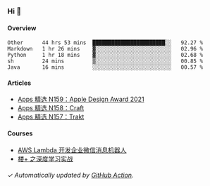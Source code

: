 ### Hi 👋

#### Overview

<!--START_SECTION:waka-->
```text
Other      44 hrs 53 mins  ███████████████████████░░   92.27 % 
Markdown   1 hr 26 mins    ▓░░░░░░░░░░░░░░░░░░░░░░░░   02.96 % 
Python     1 hr 18 mins    ▓░░░░░░░░░░░░░░░░░░░░░░░░   02.68 % 
sh         24 mins         ▒░░░░░░░░░░░░░░░░░░░░░░░░   00.85 % 
Java       16 mins         ░░░░░░░░░░░░░░░░░░░░░░░░░   00.57 % 
```
<!--END_SECTION:waka-->

#### Articles

<!-- BLOG:START -->
- [Apps 精选 N159：Apple Design Award 2021](https://huhuhang.com/post/product-hunt/product-hunt-n159)
- [Apps 精选 N158：Craft](https://huhuhang.com/post/product-hunt/product-hunt-n158)
- [Apps 精选 N157：Trakt](https://huhuhang.com/post/product-hunt/product-hunt-n157)
<!-- BLOG:END -->

#### Courses

<!-- SYL:START -->
- [AWS Lambda 开发企业微信消息机器人](https://lanqiao.cn/courses/2868)
- [楼+ 之深度学习实战](https://lanqiao.cn/courses/2617)
<!-- SYL:END -->

###### ✓ Automatically updated by [GitHub Action](https://github.com/huhuhang/huhuhang/actions).
